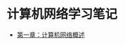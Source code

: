 # 计算机网络学习笔记

- [第一章：计算机网络概述](https://github.com/2293736867/CSBookNotes/blob/main/ComputerNetwork/Chapter1/README.md)
